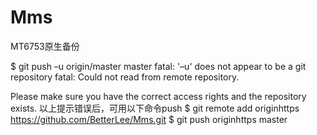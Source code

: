 # Mms
MT6753原生备份

$ git push –u origin/master master
fatal: '–u' does not appear to be a git repository
fatal: Could not read from remote repository.

Please make sure you have the correct access rights
and the repository exists.
以上提示错误后，可用以下命令push
$ git remote add originhttps https://github.com/BetterLee/Mms.git
$ git push originhttps master